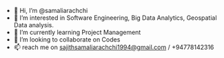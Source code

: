 - 👋 Hi, I’m @samaliarachchi
- 👀 I’m interested in Software Engineering, Big Data Analytics, Geospatial Data analysis.
- 🌱 I’m currently learning Project Management
- 💞️ I’m looking to collaborate on Codes
- 📫 reach me on sajithsamaliarachchi1994@gmail.com / +94778142316

<!---
samaliarachchi/samaliarachchi is a ✨ special ✨ repository because its `README.md` (this file) appears on your GitHub profile.
You can click the Preview link to take a look at your changes.
--->

